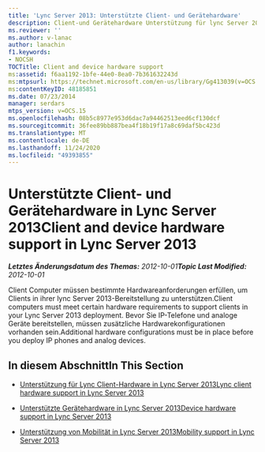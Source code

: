 ```yaml
---
title: 'Lync Server 2013: Unterstützte Client- und Gerätehardware'
description: Client-und Gerätehardware Unterstützung für lync Server 2013
ms.reviewer: ''
ms.author: v-lanac
author: lanachin
f1.keywords:
- NOCSH
TOCTitle: Client and device hardware support
ms:assetid: f6aa1192-1bfe-44e0-8ea0-7b361632243d
ms:mtpsurl: https://technet.microsoft.com/en-us/library/Gg413039(v=OCS.15)
ms:contentKeyID: 48185851
ms.date: 07/23/2014
manager: serdars
mtps_version: v=OCS.15
ms.openlocfilehash: 08b5c8977e953d6dac7a94462513eed6cf130dcf
ms.sourcegitcommit: 36fee89bb887bea4f18b19f17a8c69daf5bc423d
ms.translationtype: MT
ms.contentlocale: de-DE
ms.lasthandoff: 11/24/2020
ms.locfileid: "49393855"
---
```

# <a name="client-and-device-hardware-support-in-lync-server-2013"></a><span data-ttu-id="32931-103">Unterstützte Client- und Gerätehardware in Lync Server 2013</span><span class="sxs-lookup"><span data-stu-id="32931-103">Client and device hardware support in Lync Server 2013</span></span>

<div data-xmlns="http://www.w3.org/1999/xhtml">

<div class="topic" data-xmlns="http://www.w3.org/1999/xhtml" data-msxsl="urn:schemas-microsoft-com:xslt" data-cs="https://msdn.microsoft.com/">

<div data-asp="https://msdn2.microsoft.com/asp">



</div>

<div id="mainSection">

<div id="mainBody"><span data-ttu-id="32931-104">

<span> </span></span><span class="sxs-lookup"><span data-stu-id="32931-104">

<span> </span></span></span>

<span data-ttu-id="32931-105">_**Letztes Änderungsdatum des Themas:** 2012-10-01_</span><span class="sxs-lookup"><span data-stu-id="32931-105">_**Topic Last Modified:** 2012-10-01_</span></span>

<span data-ttu-id="32931-106">Client Computer müssen bestimmte Hardwareanforderungen erfüllen, um Clients in ihrer lync Server 2013-Bereitstellung zu unterstützen.</span><span class="sxs-lookup"><span data-stu-id="32931-106">Client computers must meet certain hardware requirements to support clients in your Lync Server 2013 deployment.</span></span> <span data-ttu-id="32931-107">Bevor Sie IP-Telefone und analoge Geräte bereitstellen, müssen zusätzliche Hardwarekonfigurationen vorhanden sein.</span><span class="sxs-lookup"><span data-stu-id="32931-107">Additional hardware configurations must be in place before you deploy IP phones and analog devices.</span></span>

<div>

## <a name="in-this-section"></a><span data-ttu-id="32931-108">In diesem Abschnitt</span><span class="sxs-lookup"><span data-stu-id="32931-108">In This Section</span></span>

  - [<span data-ttu-id="32931-109">Unterstützung für Lync Client-Hardware in Lync Server 2013</span><span class="sxs-lookup"><span data-stu-id="32931-109">Lync client hardware support in Lync Server 2013</span></span>](lync-server-2013-lync-client-hardware-support.md)

  - [<span data-ttu-id="32931-110">Unterstützte Gerätehardware in Lync Server 2013</span><span class="sxs-lookup"><span data-stu-id="32931-110">Device hardware support in Lync Server 2013</span></span>](lync-server-2013-device-hardware-support.md)

  - [<span data-ttu-id="32931-111">Unterstützung von Mobilität in Lync Server 2013</span><span class="sxs-lookup"><span data-stu-id="32931-111">Mobility support in Lync Server 2013</span></span>](lync-server-2013-mobility-support.md)

<span data-ttu-id="32931-112"></div>

</div>

<span> </span>

</div>

</div>

</span><span class="sxs-lookup"><span data-stu-id="32931-112"></div>

</div>

<span> </span>

</div>

</div>

</span></span></div>

